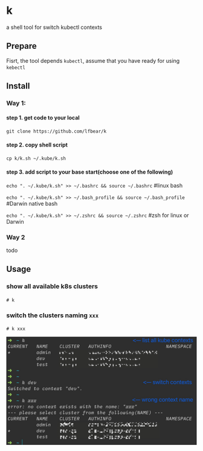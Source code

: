 # k
a shell tool for switch kubectl contexts

## Prepare
Fisrt, the tool depends `kubectl`, assume that you have ready for using `kebectl`

## Install

### Way 1:
#### step 1. get code to your local

`git clone https://github.com/lfbear/k`

#### step 2. copy shell script

`cp k/k.sh ~/.kube/k.sh`

#### step 3. add script to your base start(choose one of the following)

`echo ". ~/.kube/k.sh" >> ~/.bashrc && source ~/.bashrc` #linux bash

`echo ". ~/.kube/k.sh" >> ~/.bash_profile && source ~/.bash_profile` #Darwin native bash

`echo ". ~/.kube/k.sh" >> ~/.zshrc && source ~/.zshrc` #zsh for linux or Darwin

### Way 2

todo

## Usage

### show all available k8s clusters
`# k`

### switch the clusters naming `xxx`
`# k xxx`

![usage screenshot](https://github.com/lfbear/k/blob/main/cmd.jpg?raw=true)
